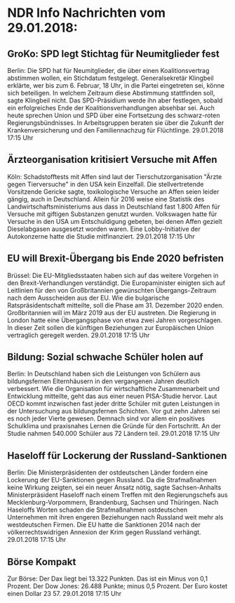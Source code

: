 # NDR Info Nachrichten vom 29.01.2018:


## GroKo: SPD legt Stichtag für Neumitglieder fest
Berlin: Die SPD hat für Neumitglieder, die über einen Koalitionsvertrag abstimmen wollen, ein Stichdatum festgelegt. Generalsekretär Klingbeil erklärte, wer bis zum 6. Februar, 18 Uhr, in die Partei eingetreten sei, könne sich beteiligen. In welchem Zeitraum diese Abstimmung stattfinden soll, sagte Klingbeil nicht. Das SPD-Präsidium werde ihn aber festlegen, sobald ein erfolgreiches Ende der Koalitionsverhandlungen absehbar sei. Auch heute sprechen Union und SPD über eine Fortsetzung des schwarz-roten Regierungsbündnisses. In Arbeitsgruppen beraten sie über die Zukunft der Krankenversicherung und den Familiennachzug für Flüchtlinge. 29.01.2018 17:15 Uhr 

## Ärzteorganisation kritisiert Versuche mit Affen
Köln:       Schadstofftests mit Affen sind laut der Tierschutzorganisation "Ärzte gegen Tierversuche" in den USA kein Einzelfall. Die stellvertretende Vorsitzende Gericke sagte, toxikologische Versuche an Affen seien leider gängig, auch in Deutschland. Allein für 2016 weise eine Statistik des Landwirtschaftsministeriums aus dass in Deutschland fast 1.800 Affen für Versuche mit giftigen Substanzen genutzt wurden. Volkswagen hatte für Versuche in den USA um Entschuldigung gebeten, bei denen Affen gezielt Dieselabgasen ausgesetzt worden waren. Eine Lobby-Initiative der Autokonzerne hatte die Studie mitfinanziert. 29.01.2018 17:15 Uhr 

## EU will Brexit-Übergang bis Ende 2020 befristen
Brüssel: Die EU-Mitgliedsstaaten haben sich auf das weitere Vorgehen in den Brexit-Verhandlungen verständigt. Die Europaminister einigten sich auf Leitlinien für den von Großbritannien gewünschten  Übergangs-Zeitraum nach dem Ausscheiden aus der EU. Wie die bulgarische Ratspräsidentschaft mitteilte, soll die Phase am 31. Dezember 2020 enden. Großbritannien will im März 2019 aus der EU austreten. Die Regierung in London hatte eine Übergangsphase von etwa zwei Jahren vorgeschlagen. In dieser Zeit sollen die künftigen Beziehungen zur Europäischen Union vertraglich geregelt werden. 29.01.2018 17:15 Uhr 

## Bildung: Sozial schwache Schüler holen auf
Berlin: In Deutschland haben sich die Leistungen von Schülern aus bildungsfernen Elternhäusern in den vergangenen Jahren deutlich verbessert. Wie die Organisation für wirtschaftliche Zusammenarbeit und Entwicklung mitteilte, geht das aus einer neuen PISA-Studie hervor. Laut OECD kommt inzwischen fast jeder dritte Schüler mit guten Leistungen in der Untersuchung aus bildungsfernen Schichten. Vor gut zehn Jahren sei es noch jeder Vierte gewesen. Demnach sind vor allem ein positives Schulklima und praxisnahes Lernen die Gründe für den Fortschritt. An der Studie nahmen 540.000 Schüler aus 72 Ländern teil. 29.01.2018 17:15 Uhr 

## Haseloff für Lockerung der Russland-Sanktionen
Berlin: Die Ministerpräsidenten der ostdeutschen Länder fordern eine Lockerung der EU-Sanktionen gegen Russland. Da die Strafmaßnahmen keine Wirkung zeigten, sei ein neuer Ansatz nötig, sagte Sachsen-Anhalts Ministerpräsident Haseloff nach einem Treffen mit den Regierungschefs aus Mecklenburg-Vorpommern, Brandenburg, Sachsen und Thüringen. Nach Haseloffs Worten schaden die Strafmaßnahmen ostdeutschen Unternehmen mit ihren engeren Beziehungen nach Russland weit mehr als westdeutschen Firmen. Die EU hatte die Sanktionen 2014 nach der völkerrechtswidrigen Annexion der Krim gegen Russland verhängt. 29.01.2018 17:15 Uhr 

## Börse Kompakt
Zur Börse: Der Dax liegt bei 13.322 Punkten. Das ist ein Minus von 0,1 Prozent. Der Dow Jones: 26.488 Punkte; minus 0,5 Prozent. Der Euro kostet einen Dollar 23 57. 29.01.2018 17:15 Uhr 
